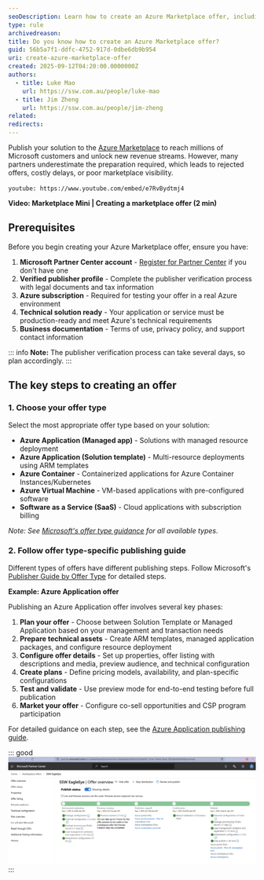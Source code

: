 ```yaml
---
seoDescription: Learn how to create an Azure Marketplace offer, including the required steps, assets, and configurations to successfully publish your solution.
type: rule
archivedreason:
title: Do you know how to create an Azure Marketplace offer?
guid: 56b5a7f1-ddfc-4752-917d-0dbe6db9b954
uri: create-azure-marketplace-offer
created: 2025-09-12T04:20:00.0000000Z
authors:
  - title: Luke Mao
    url: https://ssw.com.au/people/luke-mao
  - title: Jim Zheng
    url: https://ssw.com.au/people/jim-zheng
related:
redirects:
---
```


Publish your solution to the [Azure Marketplace](https://azuremarketplace.microsoft.com) to reach millions of Microsoft customers and unlock new revenue streams. However, many partners underestimate the preparation required, which leads to rejected offers, costly delays, or poor marketplace visibility.

`youtube: https://www.youtube.com/embed/e7RvBydtmj4`

**Video: Marketplace Mini | Creating a marketplace offer (2 min)**

<!--endintro-->

## Prerequisites

Before you begin creating your Azure Marketplace offer, ensure you have:

1. **Microsoft Partner Center account** - [Register for Partner Center](https://partner.microsoft.com) if you don't have one
2. **Verified publisher profile** - Complete the publisher verification process with legal documents and tax information
3. **Azure subscription** - Required for testing your offer in a real Azure environment
4. **Technical solution ready** - Your application or service must be production-ready and meet Azure's technical requirements
5. **Business documentation** - Terms of use, privacy policy, and support contact information

::: info
**Note:** The publisher verification process can take several days, so plan accordingly.
:::

## The key steps to creating an offer

### 1. Choose your offer type

Select the most appropriate offer type based on your solution:

- **Azure Application (Managed app)** - Solutions with managed resource deployment
- **Azure Application (Solution template)** - Multi-resource deployments using ARM templates
- **Azure Container** - Containerized applications for Azure Container Instances/Kubernetes
- **Azure Virtual Machine** - VM-based applications with pre-configured software
- **Software as a Service (SaaS)** - Cloud applications with subscription billing

_Note: See [Microsoft's offer type guidance](https://learn.microsoft.com/en-us/partner-center/marketplace-offers/determine-your-listing-type) for all available types._

### 2. Follow offer type-specific publishing guide

Different types of offers have different publishing steps. Follow Microsoft's [Publisher Guide by Offer Type](https://learn.microsoft.com/en-us/partner-center/marketplace-offers/publisher-guide-by-offer-type) for detailed steps.

**Example: Azure Application offer**

Publishing an Azure Application offer involves several key phases:

1. **Plan your offer** - Choose between Solution Template or Managed Application based on your management and transaction needs
2. **Prepare technical assets** - Create ARM templates, managed application packages, and configure resource deployment
3. **Configure offer details** - Set up properties, offer listing with descriptions and media, preview audience, and technical configuration
4. **Create plans** - Define pricing models, availability, and plan-specific configurations
5. **Test and validate** - Use preview mode for end-to-end testing before full publication
6. **Market your offer** - Configure co-sell opportunities and CSP program participation

For detailed guidance on each step, see the [Azure Application publishing guide](https://learn.microsoft.com/en-us/partner-center/marketplace-offers/plan-azure-application-offer).

::: good
![Figure: Good example - SSW.EagleEye is published to Azure Marketplace](eagleeye-azure-marketplace.png)
:::
